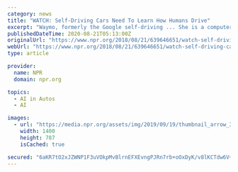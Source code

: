 ```yaml
---
category: news
title: "WATCH: Self-Driving Cars Need To Learn How Humans Drive"
excerpt: "Waymo, formerly the Google self-driving ... She is a computer scientist and engineer who studies the relationship between artificial intelligence systems, like self-driving cars, and humans."
publishedDateTime: 2020-08-21T05:13:00Z
originalUrl: "https://www.npr.org/2018/08/21/639646651/watch-self-driving-cars-need-to-learn-how-humans-drive"
webUrl: "https://www.npr.org/2018/08/21/639646651/watch-self-driving-cars-need-to-learn-how-humans-drive"
type: article

provider:
  name: NPR
  domain: npr.org

topics:
  - AI in Autos
  - AI

images:
  - url: "https://media.npr.org/assets/img/2019/09/19/thumbnail_arrow_300000_wide-505f8c635958599726cd8a6a7508c0d4b325baaa.png?s=1400"
    width: 1400
    height: 787
    isCached: true

secured: "6aKR7tO2xJZWNP1F3uVOkpMvBlrnEFXEvngPJRn7rb+oOxDyK/v8lKCTdw6V+mOnU5XliO458EXOzfoibObQXezKN/DvSb+VHM87L8/RtDUEnnR2JGusP1uR4g1UrJy8syEwg0UnXomfIAyO7VUYKdr15jUS12RPkOChQt08crTMNoMAE1YynnJAoYivQ5W3g3ya0VCJHI6Div/tRhLJXkGm4zNdvSwbPzHOpuOdLF2nx+jLKkjyXKCD6l+dx/fpBhj3gxU0R9UWtXbiEqgI/PI3rKrJuxFl3DQk8xL4WxLk2+VkzbAAn8IVHVDn8o2qddTu5mNyej3QjJmT9/2LYoMFzqUS7rBmTG5R6J+FVUo=;m5TnUeHvpgT6QGgHa65yfA=="
---
```


